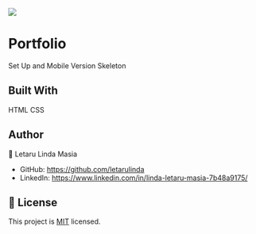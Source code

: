 ![](https://img.shields.io/badge/Microverse-blueviolet)

# Portfolio

Set Up and Mobile Version Skeleton

## Built With

HTML
CSS

## Author

👤 Letaru Linda Masia

- GitHub: https://github.com/letarulinda
- LinkedIn: https://www.linkedin.com/in/linda-letaru-masia-7b48a9175/

## 📝 License

This project is [MIT](./MIT.md) licensed.
